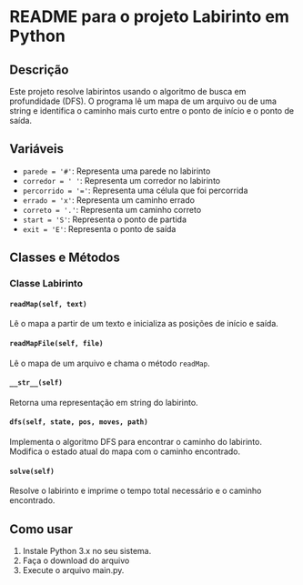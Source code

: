 # README para o projeto Labirinto em Python

## Descrição

Este projeto resolve labirintos usando o algoritmo de busca em profundidade (DFS). O programa lê um mapa de um arquivo ou de uma string e identifica o caminho mais curto entre o ponto de início e o ponto de saída.

## Variáveis

- `parede = '#'`: Representa uma parede no labirinto
- `corredor = ' '`: Representa um corredor no labirinto
- `percorrido = '='`: Representa uma célula que foi percorrida
- `errado = 'x'`: Representa um caminho errado
- `correto = '.'`: Representa um caminho correto
- `start = 'S'`: Representa o ponto de partida
- `exit = 'E'`: Representa o ponto de saída

## Classes e Métodos

### Classe Labirinto

#### `readMap(self, text)`

Lê o mapa a partir de um texto e inicializa as posições de início e saída.

#### `readMapFile(self, file)`

Lê o mapa de um arquivo e chama o método `readMap`.

#### `__str__(self)`

Retorna uma representação em string do labirinto.

#### `dfs(self, state, pos, moves, path)`

Implementa o algoritmo DFS para encontrar o caminho do labirinto. Modifica o estado atual do mapa com o caminho encontrado.

#### `solve(self)`

Resolve o labirinto e imprime o tempo total necessário e o caminho encontrado.

## Como usar

1. Instale Python 3.x no seu sistema.
2. Faça o download do arquivo
3. Execute o arquivo main.py.

